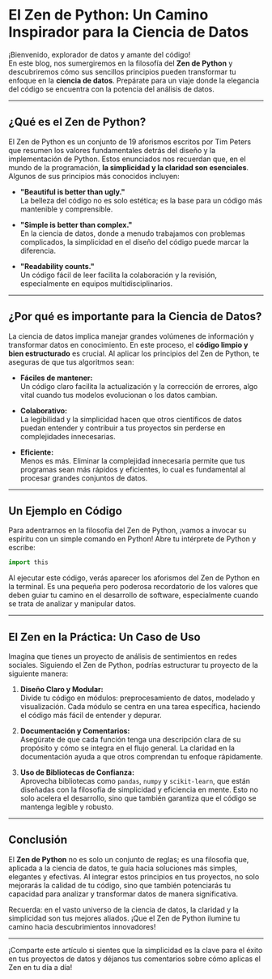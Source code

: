 # El Zen de Python: Un Camino Inspirador para la Ciencia de Datos

¡Bienvenido, explorador de datos y amante del código!  
En este blog, nos sumergiremos en la filosofía del **Zen de Python** y descubriremos cómo sus sencillos principios pueden transformar tu enfoque en la **ciencia de datos**. Prepárate para un viaje donde la elegancia del código se encuentra con la potencia del análisis de datos.

---

## ¿Qué es el Zen de Python?

El Zen de Python es un conjunto de 19 aforismos escritos por Tim Peters que resumen los valores fundamentales detrás del diseño y la implementación de Python. Estos enunciados nos recuerdan que, en el mundo de la programación, **la simplicidad y la claridad son esenciales**. Algunos de sus principios más conocidos incluyen:

- **"Beautiful is better than ugly."**  
  La belleza del código no es solo estética; es la base para un código más mantenible y comprensible.

- **"Simple is better than complex."**  
  En la ciencia de datos, donde a menudo trabajamos con problemas complicados, la simplicidad en el diseño del código puede marcar la diferencia.

- **"Readability counts."**  
  Un código fácil de leer facilita la colaboración y la revisión, especialmente en equipos multidisciplinarios.

---

## ¿Por qué es importante para la Ciencia de Datos?

La ciencia de datos implica manejar grandes volúmenes de información y transformar datos en conocimiento. En este proceso, el **código limpio y bien estructurado** es crucial. Al aplicar los principios del Zen de Python, te aseguras de que tus algoritmos sean:

- **Fáciles de mantener:**  
  Un código claro facilita la actualización y la corrección de errores, algo vital cuando tus modelos evolucionan o los datos cambian.

- **Colaborativo:**  
  La legibilidad y la simplicidad hacen que otros científicos de datos puedan entender y contribuir a tus proyectos sin perderse en complejidades innecesarias.

- **Eficiente:**  
  Menos es más. Eliminar la complejidad innecesaria permite que tus programas sean más rápidos y eficientes, lo cual es fundamental al procesar grandes conjuntos de datos.

---

## Un Ejemplo en Código

Para adentrarnos en la filosofía del Zen de Python, ¡vamos a invocar su espíritu con un simple comando en Python! Abre tu intérprete de Python y escribe:

```python
import this
```

Al ejecutar este código, verás aparecer los aforismos del Zen de Python en la terminal. Es una pequeña pero poderosa recordatorio de los valores que deben guiar tu camino en el desarrollo de software, especialmente cuando se trata de analizar y manipular datos.

---

## El Zen en la Práctica: Un Caso de Uso

Imagina que tienes un proyecto de análisis de sentimientos en redes sociales. Siguiendo el Zen de Python, podrías estructurar tu proyecto de la siguiente manera:

1. **Diseño Claro y Modular:**  
   Divide tu código en módulos: preprocesamiento de datos, modelado y visualización. Cada módulo se centra en una tarea específica, haciendo el código más fácil de entender y depurar.

2. **Documentación y Comentarios:**  
   Asegúrate de que cada función tenga una descripción clara de su propósito y cómo se integra en el flujo general. La claridad en la documentación ayuda a que otros comprendan tu enfoque rápidamente.

3. **Uso de Bibliotecas de Confianza:**  
   Aprovecha bibliotecas como `pandas`, `numpy` y `scikit-learn`, que están diseñadas con la filosofía de simplicidad y eficiencia en mente. Esto no solo acelera el desarrollo, sino que también garantiza que el código se mantenga legible y robusto.

---

## Conclusión

El **Zen de Python** no es solo un conjunto de reglas; es una filosofía que, aplicada a la ciencia de datos, te guía hacia soluciones más simples, elegantes y efectivas. Al integrar estos principios en tus proyectos, no solo mejorarás la calidad de tu código, sino que también potenciarás tu capacidad para analizar y transformar datos de manera significativa.

Recuerda: en el vasto universo de la ciencia de datos, la claridad y la simplicidad son tus mejores aliados. ¡Que el Zen de Python ilumine tu camino hacia descubrimientos innovadores!

---

¡Comparte este artículo si sientes que la simplicidad es la clave para el éxito en tus proyectos de datos y déjanos tus comentarios sobre cómo aplicas el Zen en tu día a día!